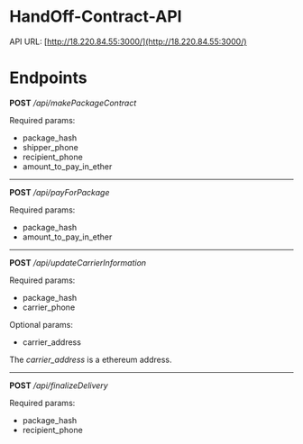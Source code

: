 # HandOff-Contract-API

API URL: [http://18.220.84.55:3000/](http://18.220.84.55:3000/)

# Endpoints #

**POST**
*/api/makePackageContract*

Required params:

- package_hash
- shipper_phone
- recipient_phone
- amount_to_pay_in_ether


----------


**POST**
*/api/payForPackage*

Required params:

- package_hash
- amount_to_pay_in_ether

----------

**POST**
*/api/updateCarrierInformation*

Required params:

- package_hash
- carrier_phone

Optional params:

- carrier_address

The *carrier_address* is a ethereum address.

----------

**POST**
*/api/finalizeDelivery*

Required params:

- package_hash
- recipient_phone